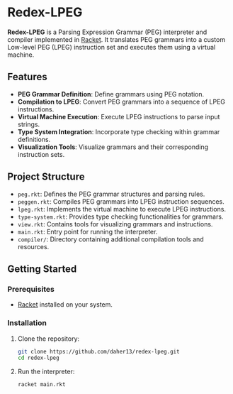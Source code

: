 # Redex-LPEG

**Redex-LPEG** is a Parsing Expression Grammar (PEG) interpreter and compiler implemented in [Racket](https://racket-lang.org/). It translates PEG grammars into a custom Low-level PEG (LPEG) instruction set and executes them using a virtual machine.

## Features

- **PEG Grammar Definition**: Define grammars using PEG notation.
- **Compilation to LPEG**: Convert PEG grammars into a sequence of LPEG instructions.
- **Virtual Machine Execution**: Execute LPEG instructions to parse input strings.
- **Type System Integration**: Incorporate type checking within grammar definitions.
- **Visualization Tools**: Visualize grammars and their corresponding instruction sets.

## Project Structure

- `peg.rkt`: Defines the PEG grammar structures and parsing rules.
- `peggen.rkt`: Compiles PEG grammars into LPEG instruction sequences.
- `lpeg.rkt`: Implements the virtual machine to execute LPEG instructions.
- `type-system.rkt`: Provides type checking functionalities for grammars.
- `view.rkt`: Contains tools for visualizing grammars and instructions.
- `main.rkt`: Entry point for running the interpreter.
- `compiler/`: Directory containing additional compilation tools and resources.

## Getting Started

### Prerequisites

- [Racket](https://racket-lang.org/) installed on your system.

### Installation

1. Clone the repository:

   ```bash
   git clone https://github.com/daher13/redex-lpeg.git
   cd redex-lpeg

2. Run the interpreter:

   ```bash
   racket main.rkt
